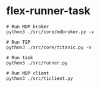 # flex-runner-task

```
# Run MDP broker
python3 ./src/core/mdbroker.py -v
```

```
# Run TSP
python3 ./src/core/titanic.py -v
```

```
# Run task
python3 ./src/runner.py 
```

```
# Run MDP client
python3 ./src/ticlient.py 
```